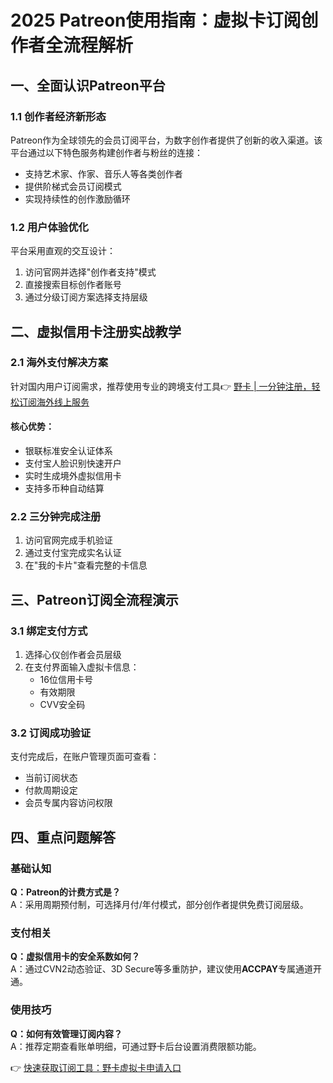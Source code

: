 # 2025 Patreon使用指南：虚拟卡订阅创作者全流程解析

## 一、全面认识Patreon平台
### 1.1 创作者经济新形态
Patreon作为全球领先的会员订阅平台，为数字创作者提供了创新的收入渠道。该平台通过以下特色服务构建创作者与粉丝的连接：
- 支持艺术家、作家、音乐人等各类创作者
- 提供阶梯式会员订阅模式
- 实现持续性的创作激励循环



### 1.2 用户体验优化
平台采用直观的交互设计：
1. 访问官网并选择"创作者支持"模式
2. 直接搜索目标创作者账号
3. 通过分级订阅方案选择支持层级

## 二、虚拟信用卡注册实战教学
### 2.1 海外支付解决方案
针对国内用户订阅需求，推荐使用专业的跨境支付工具👉 [野卡 | 一分钟注册，轻松订阅海外线上服务](https://bbtdd.com/yeka)

#### 核心优势：
- 银联标准安全认证体系
- 支付宝人脸识别快速开户
- 实时生成境外虚拟信用卡
- 支持多币种自动结算



### 2.2 三分钟完成注册
1. 访问官网完成手机验证
2. 通过支付宝完成实名认证
3. 在"我的卡片"查看完整的卡信息

## 三、Patreon订阅全流程演示
### 3.1 绑定支付方式
1. 选择心仪创作者会员层级
2. 在支付界面输入虚拟卡信息：
   - 16位信用卡号
   - 有效期限
   - CVV安全码

### 3.2 订阅成功验证
支付完成后，在账户管理页面可查看：
- 当前订阅状态
- 付款周期设定
- 会员专属内容访问权限



## 四、重点问题解答
### 基础认知
**Q：Patreon的计费方式是？**  
A：采用周期预付制，可选择月付/年付模式，部分创作者提供免费订阅层级。

### 支付相关
**Q：虚拟信用卡的安全系数如何？**  
A：通过CVN2动态验证、3D Secure等多重防护，建议使用**ACCPAY**专属通道开通。

### 使用技巧
**Q：如何有效管理订阅内容？**  
A：推荐定期查看账单明细，可通过野卡后台设置消费限额功能。

👉 [快速获取订阅工具：野卡虚拟卡申请入口](https://bbtdd.com/yeka)